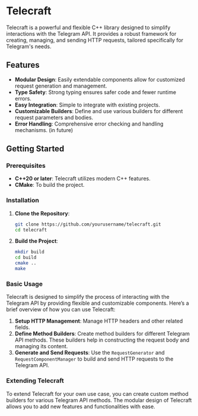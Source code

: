 # Telecraft

Telecraft is a powerful and flexible C++ library designed to simplify interactions with the Telegram API. It provides a robust framework for creating, managing, and sending HTTP requests, tailored specifically for Telegram's needs.

## Features

- **Modular Design**: Easily extendable components allow for customized request generation and management.
- **Type Safety**: Strong typing ensures safer code and fewer runtime errors.
- **Easy Integration**: Simple to integrate with existing projects.
- **Customizable Builders**: Define and use various builders for different request parameters and bodies.
- **Error Handling**: Comprehensive error checking and handling mechanisms. (in future)

## Getting Started

### Prerequisites

- **C++20 or later**: Telecraft utilizes modern C++ features.
- **CMake**: To build the project.

### Installation

1. **Clone the Repository**:
    ```sh
    git clone https://github.com/yourusername/telecraft.git
    cd telecraft
    ```

2. **Build the Project**:
    ```sh
    mkdir build
    cd build
    cmake ..
    make
    ```

### Basic Usage

Telecraft is designed to simplify the process of interacting with the Telegram API by providing flexible and customizable components. Here’s a brief overview of how you can use Telecraft:

1. **Setup HTTP Management**: Manage HTTP headers and other related fields.
2. **Define Method Builders**: Create method builders for different Telegram API methods. These builders help in constructing the request body and managing its content.
3. **Generate and Send Requests**: Use the `RequestGenerator` and `RequestComponentManager` to build and send HTTP requests to the Telegram API.

### Extending Telecraft

To extend Telecraft for your own use case, you can create custom method builders for various Telegram API methods. The modular design of Telecraft allows you to add new features and functionalities with ease.
